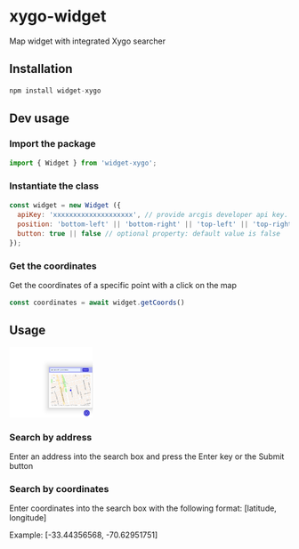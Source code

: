 # xygo-widget

Map widget with integrated Xygo searcher

## Installation

```js
npm install widget-xygo
```

## Dev usage

### Import the package

```js
import { Widget } from 'widget-xygo';
```

### Instantiate the class

```js
const widget = new Widget ({
  apiKey: 'xxxxxxxxxxxxxxxxxxxx', // provide arcgis developer api key. Required
  position: 'bottom-left' || 'bottom-right' || 'top-left' || 'top-right' , // optional property: default value is 'bottom-right'
  button: true || false // optional property: default value is false
});
```
### Get the coordinates
Get the coordinates of a specific point with a click on the map
```js
const coordinates = await widget.getCoords()
```

## Usage    
<img src="assets/widget.png" alt="widget" style="width:150px;"/>    

### Search by address    
Enter an address into the search box and press the Enter key or the Submit button

### Search by coordinates    
Enter coordinates into the search box with the following format: [latitude, longitude]

Example:
[-33.44356568, -70.62951751]
